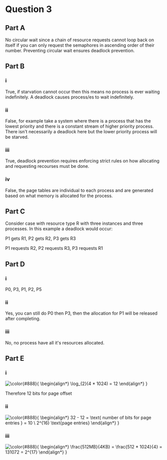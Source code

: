 # Question 3

## Part A

No circular wait since a chain of resource requests cannot loop back on itself if you can only request the semaphores in ascending order of their number. Preventing circular wait ensures deadlock prevention.

## Part B

### i

True, if starvation cannot occur then this means no process is ever waiting indefinitely. A deadlock causes process/es to wait indefinitely.

### ii

False, for example take a system where there is a process that has the lowest priority and there is a constant stream of higher priority process. There isn't necessarily a deadlock here but the lower priority process will be starved.

### iii

True, deadlock prevention requires enforcing strict rules on how allocating and requesting recourses must be done.

### iv

False, the page tables are individual to each process and are generated based on what memory is allocated for the process.

## Part C

Consider case with resource type R with three instances and three processes. In this example a deadlock would occur:

P1 gets R1, P2 gets R2, P3 gets R3

P1 requests R2, P2 requests R3, P3 requests R1

## Part D

### i

P0, P3, P1, P2, P5

### ii

Yes, you can still do P0 then P3, then the allocation for P1 will be released after completing.

### iii

No, no process have all it's resources allocated.

## Part E

### i

![\color{#888}{
\begin{align*}
\log_{2}(4 * 1024) = 12
\end{align*}
}](https://render.githubusercontent.com/render/math?math=%5Cdisplaystyle+%5Ccolor%7B%23888%7D%7B%0A%5Cbegin%7Balign%2A%7D%0A%5Clog_%7B2%7D%284+%2A+1024%29+%3D+12%0A%5Cend%7Balign%2A%7D%0A%7D)

Therefore 12 bits for page offset

### ii

![\color{#888}{
\begin{align*}
32 - 12 = \text{ number of bits for page entries } = 10 \\
2^{16} \text{page entries}
\end{align*}
}](https://render.githubusercontent.com/render/math?math=%5Cdisplaystyle+%5Ccolor%7B%23888%7D%7B%0A%5Cbegin%7Balign%2A%7D%0A32+-+12+%3D+%5Ctext%7B+number+of+bits+for+page+entries+%7D+%3D+10+%5C%5C%0A2%5E%7B16%7D+%5Ctext%7Bpage+entries%7D%0A%5Cend%7Balign%2A%7D%0A%7D)

### iii

![\color{#888}{
\begin{align*}
\frac{512MB}{4KB} = \frac{512 * 1024}{4} = 131072 = 2^{17}
\end{align*}
}](https://render.githubusercontent.com/render/math?math=%5Cdisplaystyle+%5Ccolor%7B%23888%7D%7B%0A%5Cbegin%7Balign%2A%7D%0A%5Cfrac%7B512MB%7D%7B4KB%7D+%3D+%5Cfrac%7B512+%2A+1024%7D%7B4%7D+%3D+131072+%3D+2%5E%7B17%7D%0A%5Cend%7Balign%2A%7D%0A%7D)